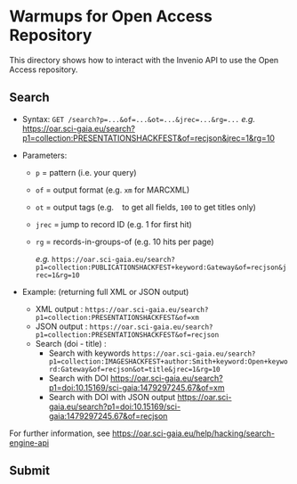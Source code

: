 <!-- Copyright 2016 Sci-GaIA Consortium

Licensed under the Apache License, Version 2.0 (the "License");
you may not use this file except in compliance with the License.
You may obtain a copy of the License at

    http://www.apache.org/licenses/LICENSE-2.0

Unless required by applicable law or agreed to in writing, software
distributed under the License is distributed on an "AS IS" BASIS,
WITHOUT WARRANTIES OR CONDITIONS OF ANY KIND, either express or implied.
See the License for the specific language governing permissions and
limitations under the License. -->


# Warmups for Open Access Repository

This directory shows how to interact with the Invenio API to use the Open Access repository.

## Search

  * Syntax: `GET /search?p=...&of=...&ot=...&jrec=...&rg=...`
    _e.g._ https://oar.sci-gaia.eu/search?p1=collection:PRESENTATIONSHACKFEST&of=recjson&jrec=1&rg=10

  * Parameters:
    * `p` = pattern (i.e. your query)
    * `of` = output format (e.g. `xm` for MARCXML)
    * `ot` = output tags (e.g. ` ` to get all fields, `100` to get titles only)
    * `jrec` = jump to record ID (e.g. 1 for first hit)
    * `rg` = records-in-groups-of (e.g. 10 hits per page)

      _e.g._ `https://oar.sci-gaia.eu/search?p1=collection:PUBLICATIONSHACKFEST+keyword:Gateway&of=recjson&jrec=1&rg=10`

  * Example: (returning full XML or JSON output)
      * XML output : `https://oar.sci-gaia.eu/search?p1=collection:PRESENTATIONSHACKFEST&of=xm`
      * JSON output : `https://oar.sci-gaia.eu/search?p1=collection:PRESENTATIONSHACKFEST&of=recjson`
      * Search (doi - title) :
        * Search with keywords `https://oar.sci-gaia.eu/search?p1=collection:IMAGESHACKFEST+author:Smith+keyword:Open+keyword:Gateway&of=recjson&ot=title&jrec=1&rg=10`
        * Search with DOI https://oar.sci-gaia.eu/search?p1=doi:10.15169/sci-gaia:1479297245.67&of=xm
        * Search with DOI with JSON output https://oar.sci-gaia.eu/search?p1=doi:10.15169/sci-gaia:1479297245.67&of=recjson

For further information, see https://oar.sci-gaia.eu/help/hacking/search-engine-api

## Submit
